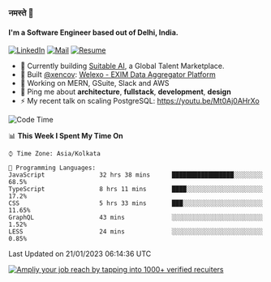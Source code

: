 ### नमस्ते 🙏

#### I'm a Software Engineer based out of Delhi, India.

[![LinkedIn](https://img.shields.io/badge/linkedin-%230077B5.svg)](https://linkedin.com/in/sambhav2612)
[![Mail](https://img.shields.io/badge/gmail-D14836)](mailto:sambhavjain2612@gmail.com)
[![Resume](https://img.shields.io/badge/resume-%23#FFFF00.svg)](https://mega.nz/file/IjA3yaoB#BFfQg1-aKva0piAd_wWs8Hf5dlnYRQ2ZkwtYwNMzBhA)

- 🏢 Currently building [Suitable AI](https://suitable.ai), a Global Talent Marketplace.
- 💅 Built [@xencov](https://github.com/xencov): [Welexo - EXIM Data Aggregator Platform](https://welexo.com)
- 🌱 Working on MERN, GSuite, Slack and AWS
- 💬 Ping me about **architecture**, **fullstack**, **development**, **design**
- ⚡️ My recent talk on scaling PostgreSQL: https://youtu.be/Mt0Aj0AHrXo

<!--START_SECTION:waka-->
![Code Time](http://img.shields.io/badge/Code%20Time-2%2C996%20hrs%2057%20mins-blue)

📊 **This Week I Spent My Time On** 

```text
⌚︎ Time Zone: Asia/Kolkata

💬 Programming Languages: 
JavaScript               32 hrs 38 mins      █████████████████░░░░░░░░   68.5% 
TypeScript               8 hrs 11 mins       ████░░░░░░░░░░░░░░░░░░░░░   17.2% 
CSS                      5 hrs 33 mins       ███░░░░░░░░░░░░░░░░░░░░░░   11.65% 
GraphQL                  43 mins             ░░░░░░░░░░░░░░░░░░░░░░░░░   1.52% 
LESS                     24 mins             ░░░░░░░░░░░░░░░░░░░░░░░░░   0.85%

```


 Last Updated on 21/01/2023 06:14:36 UTC
<!--END_SECTION:waka-->

[![Ampliy your job reach by tapping into 1000+ verified recuiters](https://user-images.githubusercontent.com/19583619/212717528-45b497fd-e886-4452-90fe-93829667bd63.png)](https://app.suitable.ai/login)

